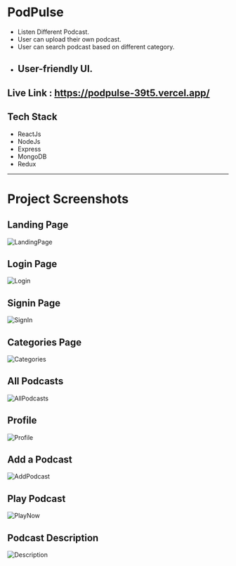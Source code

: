 # PodPulse
- Listen Different Podcast.
- User can upload their own podcast.
- User can search podcast based on different category.
- User-friendly UI.
  ---
## Live Link : https://podpulse-39t5.vercel.app/

## Tech Stack
- ReactJs
- NodeJs
- Express
- MongoDB
- Redux
---

# Project Screenshots
## Landing Page
![LandingPage](https://github.com/user-attachments/assets/1d3551a4-d2f9-4b7d-a423-52edc60621f1)

## Login Page
![Login](https://github.com/user-attachments/assets/6c0609be-cce3-4e8d-a2b3-13898feec9ca)

## Signin Page
![SignIn](https://github.com/user-attachments/assets/9041842c-3a99-4af9-81c9-ec648f637b95)

## Categories Page
![Categories](https://github.com/user-attachments/assets/f8ab42fc-872e-4bd3-a96c-1b8e7c56d7b2)

## All Podcasts 
![AllPodcasts](https://github.com/user-attachments/assets/1a03aacb-ba62-4ab9-aa83-936b09ed6e03)

## Profile
![Profile](https://github.com/user-attachments/assets/22f52ee8-a312-46ec-b3fd-7ef5619ba065)

## Add a Podcast
![AddPodcast](https://github.com/user-attachments/assets/e38b1fad-28b2-471e-be27-7c92e47eb933)

## Play Podcast
![PlayNow](https://github.com/user-attachments/assets/c7ae0313-5889-44a2-a0e4-2d5d547e1101)

## Podcast Description
![Description](https://github.com/user-attachments/assets/2280d047-a984-4cea-8aac-a229b9f489fa)
